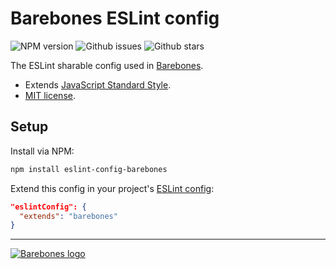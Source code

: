 # Barebones ESLint config

![NPM version](https://img.shields.io/npm/v/eslint-config-barebones.svg?style=flat-square)
![Github issues](https://img.shields.io/github/issues/jaydenseric/eslint-config-barebones.svg?style=flat-square)
![Github stars](https://img.shields.io/github/stars/jaydenseric/eslint-config-barebones.svg?style=flat-square)

The ESLint sharable config used in [Barebones](https://github.com/jaydenseric/Barebones).

- Extends [JavaScript Standard Style](https://github.com/feross/eslint-config-standard).
- [MIT license](https://en.wikipedia.org/wiki/MIT_License).

## Setup

Install via NPM:

```bash
npm install eslint-config-barebones
```

Extend this config in your project's [ESLint config](http://eslint.org/docs/user-guide/configuring#using-a-shareable-configuration-package):

```json
"eslintConfig": {
  "extends": "barebones"
}
```

---

[![Barebones logo](http://jaydenseric.com/shared/barebones-logo.svg)](https://github.com/jaydenseric/Barebones)

